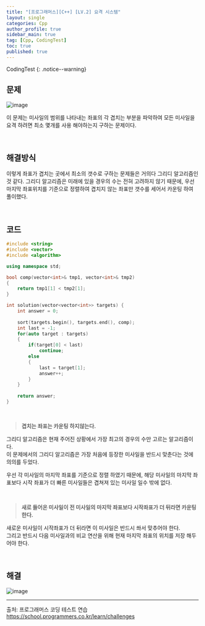 ```yaml
---
title: "[프로그래머스][C++] [LV.2] 요격 시스템"
layout: single
categories: Cpp
author_profile: true
sidebar_main: true
tag: [Cpp, CodingTest]
toc: true
published: true
---
```






CodingTest
{: .notice--warning}



## 문제

![image](https://github.com/PREADIM/PREADIM.github.io/assets/69719507/955983fe-04b3-440a-af5d-b2b0b208ae50)

이 문제는 미사일의 범위를 나타내는 좌표의 각 겹치는 부분을 파악하여 모든 미사일을 요격 하려면 최소 몇개를 사용 해야하는지 구하는 문제이다.


<br>



## 해결방식


이렇게 좌표가 겹치는 곳에서 최소의 갯수로 구하는 문제들은 거의다 그리디 알고리즘인 것 같다. 그리디 알고리즘은 미래에 있을 경우의 수는 전혀 고려하지 않기 때문에, 우선 마지막 좌표위치를 기준으로 정렬하여 겹치지 않는 좌표만 갯수를 세어서 카운팅 하여 풀이했다.


<br>


## 코드



```cpp
#include <string>
#include <vector>
#include <algorithm>

using namespace std;

bool comp(vector<int>& tmp1, vector<int>& tmp2)
{
    return tmp1[1] < tmp2[1];
}

int solution(vector<vector<int>> targets) {
    int answer = 0;
    
    sort(targets.begin(), targets.end(), comp);
    int last = -1;
    for(auto target : targets)
    {
        if(target[0] < last)
            continue;
        else
        {
            last = target[1];
            answer++;
        }
    }
    
    return answer;
}
```

<br>

> **겹치는 좌표는 카운팅 하지않는다.**

그리디 알고리즘은 현재 주어진 상황에서 가장 최고의 경우의 수만 고르는 알고리즘이다.   
이 문제에서의 그리디 알고리즘은 가장 처음에 등장한 미사일을 반드시 맞춘다는 것에 의의를 두었다.

우선 각 미사일의 마지막 좌표를 기준으로 정렬 하였기 때문에, 해당 미사일의 마지막 좌표보다 시작 좌표가 더 빠른 미사일들은 겹쳐져 있는 미사일 일수 밖에 없다.   


<br>

> **새로 들어온 미사일이 전 미사일의 마지막 좌표보다 시작좌표가 더 뒤라면 카운팅 한다.**

새로운 미사일이 시작좌표가 더 뒤라면 이 미사일은 반드시 쏴서 맞추어야 한다.   
그리고 반드시 다음 미사일과의 비교 연산을 위해 현재 마지막 좌표의 위치를 저장 해두어야 한다.


<br>


## 해결

![image](https://github.com/PREADIM/PREADIM.github.io/assets/69719507/877cd468-3ce6-481b-8360-73ba426832d4)




***

출처: 프로그래머스 코딩 테스트 연습    
https://school.programmers.co.kr/learn/challenges